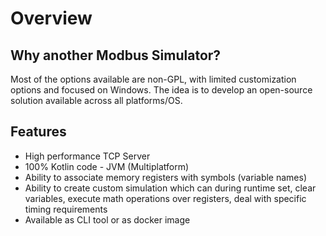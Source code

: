 # Overview

## Why another Modbus Simulator?
Most of the options available are non-GPL, with limited customization options and 
focused on Windows. The idea is to develop an open-source solution available across
all platforms/OS.

## Features
* High performance TCP Server
* 100% Kotlin code - JVM (Multiplatform)
* Ability to associate memory registers with symbols (variable names)
* Ability to create custom simulation which can during runtime set, clear variables, execute math operations over registers, deal with specific timing requirements
* Available as CLI tool or as docker image